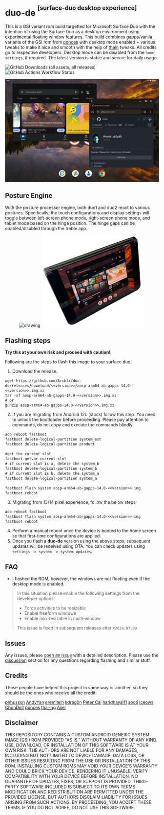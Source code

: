 # duo-de <sup><sup>[surface-duo desktop experience]</sup></sup>



This is a GSI variant rom build targetted for Microsoft Surface Duo with the intention of using the Surface Duo as a desktop environment using experimental floating window features. This build combines gapps/vanila variants of the GSI rom from [ponces](https://github.com/ponces/treble_aosp) with desktop mode enabled + various tweaks to make it nice and smooth with the help of [thain](https://github.com/thai-ng) tweaks. All credits go to respective developers. Desktop mode can be disabled from the ``home settings``, if required. The latest version is stable and secure for daily usage.

![GitHub Downloads (all assets, all releases)](https://img.shields.io/github/downloads/archfx/duo-de/total?style=for-the-badge&label=duo-de%20Downloads&color=%2333cc33)
![GitHub Actions Workflow Status](https://img.shields.io/github/actions/workflow/status/archfx/duo-de/sync.yml?style=for-the-badge&label=TrebleDroid%20Sync)


<p align="center">
<img src="images/src-duo.png" alt="drawing" style="width:600px;"/> </p>

## Posture Engine

With the posture processor engine, both duo1 and duo2 react to various postures. Specifically, the touch configurations and display settings will toggle between left-screen phone mode, right-screen phone mode, and tablet mode based on the hinge position. The hinge gaps can be enabled/disabled through the treble app.
<p align="center">
<img src="images/duo-1.png" alt="drawing" style="height:300px;" /> 
<img src="images/duo-2.png" alt="drawing" style="height:300px;"/> </p>


## Flashing steps
**Try this at your own risk and proceed with caution!**

Following are the steps to flash this image to your surface duo.

1. Download the release. 
```shell
wget https://github.com/Archfx/duo-de/releases/download/<<version>>/aosp-arm64-ab-gapps-14.0-<<version>>.img.xz
tar -xf aosp-arm64-ab-gapps-14.0-<<version>>.img.xz
# or
gunzip aosp-arm64-ab-gapps-14.0-<<version>>.img.xz
```
2. If you are migrating from Android 12L (stock) follow this step. You need to unlock the bootloader before proceeding. Please pay attention to commands, do not copy and execute the commands blindly.
```shell
adb reboot fastboot
fastboot delete-logical-partition system_ext
fastboot delete-logical-partition product

#get the current slot
fastboot getvar current-slot
# if current slot is a, delete the system_b
fastboot delete-logical-partition system_b
# if current slot is b, delete the system_a
fastboot delete-logical-partition system_a

fastboot flash system aosp-arm64-ab-gapps-14.0-<<version>>.img
fastboot reboot 
```
3. Migrating from 13/14 pixel experience, follow the below steps 
```shell
adb reboot fastboot
fastboot flash system aosp-arm64-ab-gapps-14.0-<<version>>.img
fastboot reboot 
```
4. Perform a manual reboot once the device is booted to the home screen so that first-time configurations are applied.
5. Once you flash a **duo-de** version using the above steps, subsequent updates will be received using OTA. You can check updates using ``settings -> system -> system updates``.

## FAQ
- I flashed the ROM, however, the windows are not floating even if the desktop mode is enabled.
> In this situation please enable the following settings from the developer options.
> - Force activities to be resizable
> - Enable freeform windows
> - Enable non-resizable in multi-window
>   
> This issue is fixed in subsequent releases after `v2024.07.09`

## Issues

Any issues, please 
[open an issue](https://github.com/Archfx/duo-de/issues/new/choose) with a detailed description. Please use the [discussion](https://github.com/Archfx/duo-de/discussions/new/choose) section for any questions regarding flashing and similar stuff.

## Credits
These people have helped this project in some way or another, so they should be the ones who receive all the credit:

[phhusson](https://github.com/phhusson) [AndyYan](https://github.com/AndyCGYan) [eremitein](https://github.com/eremitein) [kdrag0n](https://github.com/kdrag0n) [Peter Cai](https://github.com/PeterCxy) [haridhayal11](https://github.com/haridhayal11) [sooti](https://github.com/sooti) [Iceows](https://github.com/Iceows) [ChonDoit](https://github.com/ChonDoit) [ponces](https://github.com/ponces) [thai-ng](https://github.com/thai-ng) [Axel](https://github.com/axel358)


## Disclaimer
THIS REPOSITORY CONTAINS A CUSTOM ANDROID GENERIC SYSTEM IMAGE (GSI) ROM PROVIDED "AS IS," WITHOUT WARRANTY OF ANY KIND. USE, DOWNLOAD, OR INSTALLATION OF THIS SOFTWARE IS AT YOUR OWN RISK. THE AUTHORS ARE NOT LIABLE FOR ANY DAMAGES, INCLUDING BUT NOT LIMITED TO DEVICE DAMAGE, DATA LOSS, OR OTHER ISSUES RESULTING FROM THE USE OR INSTALLATION OF THIS ROM. INSTALLING CUSTOM ROMS MAY VOID YOUR DEVICE'S WARRANTY AND COULD BRICK YOUR DEVICE, RENDERING IT UNUSABLE. VERIFY COMPATIBILITY WITH YOUR DEVICE BEFORE INSTALLATION. NO GUARANTEE OF UPDATES, FIXES, OR SUPPORT IS PROVIDED. THIRD-PARTY SOFTWARE INCLUDED IS SUBJECT TO ITS OWN TERMS. MODIFICATION AND REDISTRIBUTION ARE PERMITTED UNDER THE PROVIDED LICENSE, BUT AUTHORS DISCLAIM LIABILITY FOR ISSUES ARISING FROM SUCH ACTIONS. BY PROCEEDING, YOU ACCEPT THESE TERMS. IF YOU DO NOT AGREE, DO NOT USE THIS SOFTWARE. 






